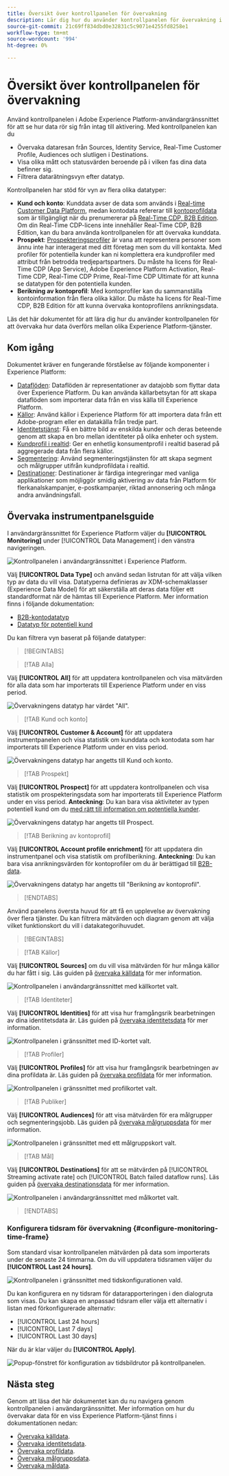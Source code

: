 ```yaml
---
title: Översikt över kontrollpanelen för övervakning
description: Lär dig hur du använder kontrollpanelen för övervakning i användargränssnittet i Adobe Experience Platform
source-git-commit: 21c69ff834dbd0e32831c5c9071e4255fd8258e1
workflow-type: tm+mt
source-wordcount: '994'
ht-degree: 0%

---
```


# Översikt över kontrollpanelen för övervakning

Använd kontrollpanelen i Adobe Experience Platform-användargränssnittet för att se hur data rör sig från intag till aktivering. Med kontrollpanelen kan du

* Övervaka dataresan från Sources, Identity Service, Real-Time Customer Profile, Audiences och slutligen i Destinations.
* Visa olika mått och statusvärden beroende på i vilken fas dina data befinner sig.
* Filtrera datarätningsvyn efter datatyp.

Kontrollpanelen har stöd för vyn av flera olika datatyper:

* **Kund och konto**: Kunddata avser de data som används i [Real-time Customer Data Platform](../../rtcdp/home.md), medan kontodata refererar till [kontoprofildata](../../rtcdp/accounts/account-profile-overview.md) som är tillgängligt när du prenumererar på [Real-Time CDP, B2B Edition](../../rtcdp/b2b-overview.md). Om din Real-Time CDP-licens inte innehåller Real-Time CDP, B2B Edition, kan du bara använda kontrollpanelen för att övervaka kunddata.
* **Prospekt**: [Prospekteringsprofiler](../../profile/ui/prospect-profile.md) är vana att representera personer som ännu inte har interagerat med ditt företag men som du vill kontakta. Med profiler för potentiella kunder kan ni komplettera era kundprofiler med attribut från betrodda tredjepartspartners. Du måste ha licens för Real-Time CDP (App Service), Adobe Experience Platform Activation, Real-Time CDP, Real-Time CDP Prime, Real-Time CDP Ultimate för att kunna se datatypen för den potentiella kunden.
* **Berikning av kontoprofil**: Med kontoprofiler kan du sammanställa kontoinformation från flera olika källor. Du måste ha licens för Real-Time CDP, B2B Edition för att kunna övervaka kontoprofilens anrikningsdata.

Läs det här dokumentet för att lära dig hur du använder kontrollpanelen för att övervaka hur data överförs mellan olika Experience Platform-tjänster.

## Kom igång

Dokumentet kräver en fungerande förståelse av följande komponenter i Experience Platform:

* [Dataflöden](../home.md): Dataflöden är representationer av datajobb som flyttar data över Experience Platform. Du kan använda källarbetsytan för att skapa dataflöden som importerar data från en viss källa till Experience Platform.
* [Källor](../../sources/home.md): Använd källor i Experience Platform för att importera data från ett Adobe-program eller en datakälla från tredje part.
* [Identitetstjänst](../../identity-service/home.md): Få en bättre bild av enskilda kunder och deras beteende genom att skapa en bro mellan identiteter på olika enheter och system.
* [Kundprofil i realtid](../../profile/home.md): Ger en enhetlig konsumentprofil i realtid baserad på aggregerade data från flera källor.
* [Segmentering](../../segmentation/home.md): Använd segmenteringstjänsten för att skapa segment och målgrupper utifrån kundprofildata i realtid.
* [Destinationer](../../destinations/home.md): Destinationer är färdiga integreringar med vanliga applikationer som möjliggör smidig aktivering av data från Platform för flerkanalskampanjer, e-postkampanjer, riktad annonsering och många andra användningsfall.

## Övervaka instrumentpanelsguide

I användargränssnittet för Experience Platform väljer du **[!UICONTROL Monitoring]** under [!UICONTROL Data Management] i den vänstra navigeringen.

![Kontrollpanelen i användargränssnittet i Experience Platform.](../assets/ui/monitor-overview/monitoring.png)

Välj **[!UICONTROL Data Type]** och använd sedan listrutan för att välja vilken typ av data du vill visa. Datatyperna definieras av XDM-schemaklasser (Experience Data Model) för att säkerställa att deras data följer ett standardformat när de hämtas till Experience Platform. Mer information finns i följande dokumentation:

* [B2B-kontodatatyp](../../rtcdp/b2b-tutorial.md)
* [Datatyp för potentiell kund](../../rtcdp/partner-data/prospecting.md)

Du kan filtrera vyn baserat på följande datatyper:

>[!BEGINTABS]

>[!TAB Alla]

Välj **[!UICONTROL All]** för att uppdatera kontrollpanelen och visa mätvärden för alla data som har importerats till Experience Platform under en viss period.

![Övervakningens datatyp har värdet &quot;All&quot;.](../assets/ui/monitor-overview/all.png)

>[!TAB Kund och konto]

Välj **[!UICONTROL Customer & Account]** för att uppdatera instrumentpanelen och visa statistik om kunddata och kontodata som har importerats till Experience Platform under en viss period.

![Övervakningens datatyp har angetts till Kund och konto.](../assets/ui/monitor-overview/customer-account.png)

>[!TAB Prospekt]

Välj **[!UICONTROL Prospect]** för att uppdatera kontrollpanelen och visa statistik om prospekteringsdata som har importerats till Experience Platform under en viss period. **Anteckning**: Du kan bara visa aktiviteter av typen potentiell kund om du [med rätt till information om potentiella kunder](../../rtcdp/partner-data/prospecting.md).

![Övervakningens datatyp har angetts till Prospect.](../assets/ui/monitor-overview/prospect.png)

>[!TAB Berikning av kontoprofil]

Välj **[!UICONTROL Account profile enrichment]** för att uppdatera din instrumentpanel och visa statistik om profilberikning. **Anteckning**: Du kan bara visa anrikningsvärden för kontoprofiler om du är berättigad till [B2B-data](../../rtcdp/b2b-tutorial.md).

![Övervakningens datatyp har angetts till &quot;Berikning av kontoprofil&quot;.](../assets/ui/monitor-overview/account-profile-enrichment.png)

>[!ENDTABS]

Använd panelens översta huvud för att få en upplevelse av övervakning över flera tjänster. Du kan filtrera mätvärden och diagram genom att välja vilket funktionskort du vill i datakategorihuvudet.

>[!BEGINTABS]

>[!TAB Källor]

Välj **[!UICONTROL Sources]** om du vill visa mätvärden för hur många källor du har fått i sig. Läs guiden på [övervaka källdata](monitor-sources.md) för mer information.

![Kontrollpanelen i användargränssnittet med källkortet valt.](../assets/ui/monitor-overview/sources.png)

>[!TAB Identiteter]

Välj **[!UICONTROL Identities]** för att visa hur framgångsrik bearbetningen av dina identitetsdata är. Läs guiden på [övervaka identitetsdata](monitor-identities.md) för mer information.

![Kontrollpanelen i gränssnittet med ID-kortet valt.](../assets/ui/monitor-overview/identities.png)

>[!TAB Profiler]

Välj **[!UICONTROL Profiles]** för att visa hur framgångsrik bearbetningen av dina profildata är. Läs guiden på [övervaka profildata](monitor-profiles.md) för mer information.

![Kontrollpanelen i gränssnittet med profilkortet valt.](../assets/ui/monitor-overview/profiles.png)

>[!TAB Publiker]

Välj **[!UICONTROL Audiences]** för att visa mätvärden för era målgrupper och segmenteringsjobb. Läs guiden på [övervaka målgruppsdata](monitor-segments.md) för mer information.

![Kontrollpanelen i gränssnittet med ett målgruppskort valt.](../assets/ui/monitor-overview/audiences.png)

>[!TAB Mål]

Välj **[!UICONTROL Destinations]** för att se mätvärden på [!UICONTROL Streaming activate rate] och [!UICONTROL Batch failed dataflow runs]. Läs guiden på [övervaka destinationsdata](monitor-destinations.md) för mer information.

![Kontrollpanelen i användargränssnittet med målkortet valt.](../assets/ui/monitor-overview/destinations.png)

>[!ENDTABS]

### Konfigurera tidsram för övervakning {#configure-monitoring-time-frame}

Som standard visar kontrollpanelen mätvärden på data som importerats under de senaste 24 timmarna. Om du vill uppdatera tidsramen väljer du **[!UICONTROL Last 24 hours]**.

![Kontrollpanelen i gränssnittet med tidskonfigurationen vald.](../assets/ui/monitor-overview/select-time.png)

Du kan konfigurera en ny tidsram för datarapporteringen i den dialogruta som visas. Du kan skapa en anpassad tidsram eller välja ett alternativ i listan med förkonfigurerade alternativ:

* [!UICONTROL Last 24 hours]
* [!UICONTROL Last 7 days]
* [!UICONTROL Last 30 days]

När du är klar väljer du **[!UICONTROL Apply]**.

![Popup-fönstret för konfiguration av tidsbildrutor på kontrollpanelen.](../assets/ui/monitor-overview/update-time.png)

## Nästa steg

Genom att läsa det här dokumentet kan du nu navigera genom kontrollpanelen i användargränssnittet. Mer information om hur du övervakar data för en viss Experience Platform-tjänst finns i dokumentationen nedan:

* [Övervaka källdata](monitor-sources.md).
* [Övervaka identitetsdata](monitor-identities.md).
* [Övervaka profildata](monitor-profiles.md).
* [Övervaka målgruppsdata](monitor-segments.md).
* [Övervaka måldata](monitor-destinations.md).